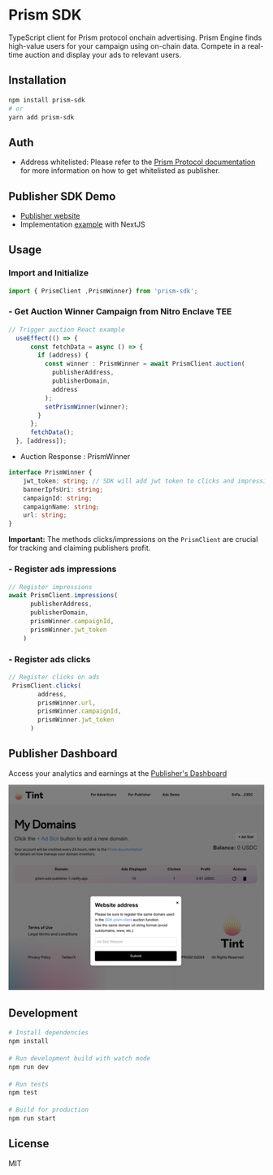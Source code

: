 # Prism SDK

TypeScript client for Prism protocol onchain advertising. Prism Engine finds high-value users for your campaign using on-chain data. Compete in a real-time auction and display your ads to relevant users.

## Installation

```bash
npm install prism-sdk
# or
yarn add prism-sdk
```

## Auth
- Address whitelisted: Please refer to the [Prism Protocol documentation](https://github.com/PrismAgents/documentation/wiki/TINT-Home) for more information on how to get whitelisted as publisher.

## Publisher SDK Demo

- [Publisher website](https://prism-ads-publisher-1.netlify.app/)
- Implementation [example](https://github.com/PrismAgents/advertising-sdk-publisher-demo/blob/main/src/pages/index.tsx) with NextJS

## Usage

### Import and Initialize

```typescript
import { PrismClient ,PrismWinner} from 'prism-sdk';
```

### - Get Auction Winner Campaign from Nitro Enclave TEE

```typescript
// Trigger auction React example
  useEffect(() => {
      const fetchData = async () => {
        if (address) {
          const winner : PrismWinner = await PrismClient.auction(
            publisherAddress,
            publisherDomain,
            address
          );
          setPrismWinner(winner);
        }
      };
      fetchData();
  }, [address]);
```
- Auction Response : PrismWinner
```typescript
interface PrismWinner {
    jwt_token: string; // SDK will add jwt token to clicks and impressions calls
    bannerIpfsUri: string;
    campaignId: string;
    campaignName: string;
    url: string;
}
```


**Important:** The methods clicks/impressions on the `PrismClient` are
crucial for tracking and claiming publishers profit.

### - Register ads impressions

```typescript
// Register impressions
await PrismClient.impressions(
      publisherAddress,
      publisherDomain,
      prismWinner.campaignId,
      prismWinner.jwt_token
    )
```

### - Register ads clicks




```typescript
// Register clicks on ads
 PrismClient.clicks(
        address,
        prismWinner.url,
        prismWinner.campaignId,
        prismWinner.jwt_token
      )
```




## Publisher Dashboard

Access your analytics and earnings at the [Publisher's Dashboard](https://tint.prismprotocol.xyz/dashboard/publisher)

![Dashboard](./src/img/my-domains.png)

## Development

```bash
# Install dependencies
npm install

# Run development build with watch mode
npm run dev

# Run tests
npm test

# Build for production
npm run start
```

## License

MIT